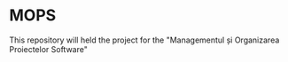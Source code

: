 # MOPS

This repository will held the project for the "Managementul și Organizarea Proiectelor Software"
